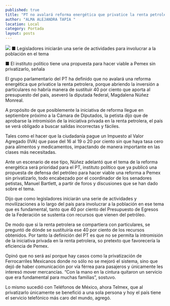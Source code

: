 ```yaml
---
published: true
title: "PT no avalará reforma energética que privatice la renta petrolera: Núñez"
author: "ALMA ALEJANDRA TAPIA "
location: Local
category: Portada
layout: posts
---
```


![](http://i.imgur.com/AAOo3JWm.jpg)
■ Legisladores iniciarán una serie de actividades para involucrar a la población en el tema 

■ El instituto político tiene una propuesta para hacer viable a Pemex sin privatizarlo, señala 

El grupo parlamentario del PT ha definido que no avalará una reforma energética que privatice la renta petrolera, porque abriendo la inversión a particulares no habría manera de sustituir 40 por ciento que aporta al presupuesto del país, aseveró la diputada federal, Magdalena Núñez Monreal.

A propósito de que posiblemente la iniciativa de reforma llegue en septiembre próximo a la Cámara de Diputados, la petista dijo que de aprobarse la intromisión de la iniciativa privada en la renta petrolera, el país se verá obligado a buscar salidas incorrectas y fáciles.

Tales como el hacer que la ciudadanía pague un Impuesto al Valor Agregado (IVA) que pase del 16 al 19 o 20 por ciento sin que haya tasa cero para alimentos y medicamentos, impactando de manera importante en las clases más necesitadas.

Ante un escenario de ese tipo, Núñez adelantó que el tema de la reforma energética será prioridad para el PT, instituto político que ya publicó una propuesta de defensa del petróleo para hacer viable una reforma a Pemex sin privatizarlo, todo encabezado por el coordinador de los senadores petistas, Manuel Bartlett, a partir de foros y discusiones que se han dado sobre el tema.

Dijo que como legisladores iniciarán una serie de actividades y movilizaciones a lo largo del país para involucrar a la población en ese tema que es fundamental, tanto que 40 por ciento del Presupuesto de Egresos de la Federación  se sustenta con recursos que vienen del petróleo.

De modo que si la renta petrolera se compartiera con particulares, se preguntó de dónde se sustituiría ese 40 por ciento de los recursos obtenidos. Por tanto la definición del PT es que no se permita la intromisión de la iniciativa privada en la renta petrolera, so pretexto que favorecería la eficiencia de Pemex.

Opinó que no será así porque hay casos como la privatización de Ferrocarriles Mexicanos donde no sólo no se mejoró el sistema, sino que dejó de haber comunicación por vía férrea para pasajeros y únicamente les interesó mover mercancías. “Con la mano en la cintura quitaron un servicio que era fundamental para muchas familias”, sostuvo.

Lo mismo sucedió con Teléfonos de México, ahora Telmex, que al privatizarlo únicamente se benefició a una sola persona y hoy el país tiene el servicio telefónico más caro del mundo, agregó. 
